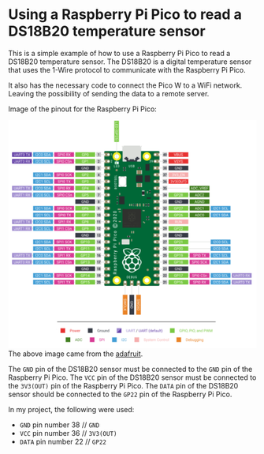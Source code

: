 # Using a Raspberry Pi Pico to read a DS18B20 temperature sensor

This is a simple example of how to use a Raspberry Pi Pico to read a DS18B20 temperature sensor. The DS18B20 is a
digital temperature sensor that uses the 1-Wire protocol to communicate with the Raspberry Pi Pico.

It also has the necessary code to connect the Pico W to a WiFi network. Leaving the possibility of sending the data to a
remote server.

Image of the pinout for the Raspberry Pi Pico:

![Raspberry Pi Pico pinout](./doc/pinout.png)
The above image came from the [adafruit](https://learn.adafruit.com/getting-started-with-raspberry-pi-pico-circuitpython/pinouts).

The `GND` pin of the DS18B20 sensor must be connected to the `GND` pin of the Raspberry Pi Pico. The `VCC` pin of the
DS18B20 sensor must be connected to the `3V3(OUT)` pin of the Raspberry Pi Pico. The `DATA` pin of the DS18B20 sensor
should be connected to the `GP22` pin of the Raspberry Pi Pico.

In my project, the following were used:

 - `GND` pin number 38 // `GND`
 - `VCC` pin number 36 // `3V3(OUT)`
 - `DATA` pin number 22 // `GP22`

